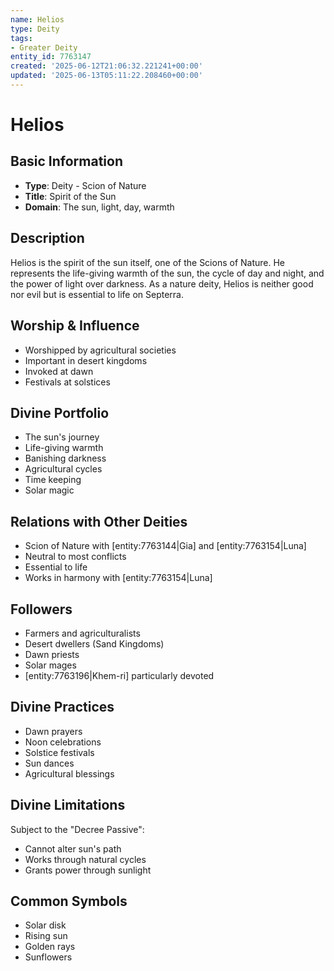 ```yaml
---
name: Helios
type: Deity
tags:
- Greater Deity
entity_id: 7763147
created: '2025-06-12T21:06:32.221241+00:00'
updated: '2025-06-13T05:11:22.208460+00:00'
---
```


# Helios

## Basic Information
- **Type**: Deity - Scion of Nature
- **Title**: Spirit of the Sun
- **Domain**: The sun, light, day, warmth

## Description
Helios is the spirit of the sun itself, one of the Scions of Nature. He represents the life-giving warmth of the sun, the cycle of day and night, and the power of light over darkness. As a nature deity, Helios is neither good nor evil but is essential to life on Septerra.

## Worship & Influence
- Worshipped by agricultural societies
- Important in desert kingdoms
- Invoked at dawn
- Festivals at solstices

## Divine Portfolio
- The sun's journey
- Life-giving warmth
- Banishing darkness
- Agricultural cycles
- Time keeping
- Solar magic

## Relations with Other Deities
- Scion of Nature with [entity:7763144|Gia] and [entity:7763154|Luna]
- Neutral to most conflicts
- Essential to life
- Works in harmony with [entity:7763154|Luna]

## Followers
- Farmers and agriculturalists
- Desert dwellers (Sand Kingdoms)
- Dawn priests
- Solar mages
- [entity:7763196|Khem-ri] particularly devoted

## Divine Practices
- Dawn prayers
- Noon celebrations
- Solstice festivals
- Sun dances
- Agricultural blessings

## Divine Limitations
Subject to the "Decree Passive":
- Cannot alter sun's path
- Works through natural cycles
- Grants power through sunlight

## Common Symbols
- Solar disk
- Rising sun
- Golden rays
- Sunflowers